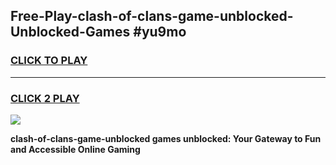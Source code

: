 
## Free-Play-clash-of-clans-game-unblocked-Unblocked-Games #yu9mo
<h3>
<a href="https://news.freeplayer.one?title=clash-of-clans-game-unblocked&ref=8M">CLICK TO PLAY</a></h3>
<hr>

<h3>
<a href="https://news.freeplayer.one?title=clash-of-clans-game-unblocked&ref=8M">CLICK 2 PLAY</a>
  
</h3>

<a href="https://news.freeplayer.one?title=clash-of-clans-game-unblocked&ref=8M"><img src="https://clearcache.store/games.png"></a>


**clash-of-clans-game-unblocked games unblocked: Your Gateway to Fun and Accessible Online Gaming**
